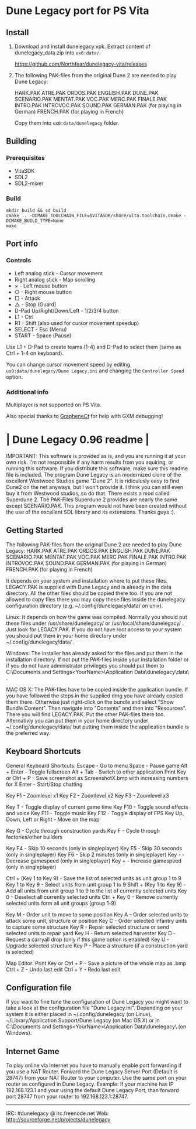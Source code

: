 # Dune Legacy port for PS Vita

## Install

1. Download and install dunelegacy.vpk. Extract content of dunelegacy_data.zip into `ux0:data/`.

    https://github.com/Northfear/dunelegacy-vita/releases

2. The following PAK-files from the original Dune 2 are needed to play Dune Legacy:

    HARK.PAK
    ATRE.PAK
    ORDOS.PAK
    ENGLISH.PAK
    DUNE.PAK
    SCENARIO.PAK
    MENTAT.PAK
    VOC.PAK
    MERC.PAK
    FINALE.PAK
    INTRO.PAK
    INTROVOC.PAK
    SOUND.PAK
    GERMAN.PAK (for playing in German)
    FRENCH.PAK (for playing in French)

    Copy them into `ux0:data/dunelegacy` folder.

## Building

### Prerequisites
- VitaSDK
- SDL2
- SDL2-mixer

### Build
```
mkdir build && cd build
cmake .. -DCMAKE_TOOLCHAIN_FILE=$VITASDK/share/vita.toolchain.cmake -DCMAKE_BUILD_TYPE=None
make
```

## Port info

### Controls

- Left analog stick - Cursor movement
- Right analog stick - Map scrolling
- × - Left mouse button
- ○ - Right mouse button
- □ - Attack
- △ - Stop (Guard)
- D-Pad Up/Right/Down/Left - 1/2/3/4 button
- L1 - Ctrl
- R1 - Shift (also used for cursor movement speedup)
- SELECT - Esc (Menu)
- START - Space (Pause)

Use L1 + D-Pad to create teams (1-4) and D-Pad to select them (same as Ctrl + 1-4 on keyboard).

You can change cursor movement speed by editing `ux0:data/dunelegacy/Dune Legacy.ini` and changing the `Controller Speed` option.

### Additional info

Multiplayer is not supported on PS Vita.

Also special thanks to [GrapheneCt](https://github.com/GrapheneCt) for help with GXM debugging!


# | Dune Legacy 0.96 readme |

IMPORTANT:
This software is provided as is, and you are running it at your own risk. I'm not responsible if any harm results
from you aquiring, or running this software. If you distribute this software, make sure this readme file is included.
The program Dune Legacy is an modernized clone of the excellent Westwood Studios game "Dune 2". It is ridiculusly easy to find
Dune2 on the net anyways, but I won't provide it. I think you can still even buy it from Westwood studios, so do that.
There exists a mod called Superdune 2. The PAK-Files Superdune 2 provides are nearly the same except SCENARIO.PAK.
This program would not have been created without the use of the excellent SDL library and its extensions. Thanks guys :).


Getting Started
---------------

The following PAK-files from the original Dune 2 are needed to play Dune Legacy:
HARK.PAK
ATRE.PAK
ORDOS.PAK
ENGLISH.PAK
DUNE.PAK
SCENARIO.PAK
MENTAT.PAK
VOC.PAK
MERC.PAK
FINALE.PAK
INTRO.PAK
INTROVOC.PAK
SOUND.PAK
GERMAN.PAK (for playing in German)
FRENCH.PAK (for playing in French)

It depends on your system and installation where to put these files. LEGACY.PAK is supplied with Dune Legacy and is already
in the data directory. All the other files should be copied there too. If you are not allowed to copy files there you may
copy these files inside the dunelegacy configuration directory (e.g. ~/.config/dunelegacy/data/ on unix).

Linux:
It depends on how the game was compiled. Normally you should put these files under /usr/share/dunelegacy/ or /usr/local/share/dunelegacy/ .
Just look for LEGACY.PAK. If you do not have root access to your system you should put them in your home directory under ~/.config/dunelegacy/data/ .

Windows:
The installer has already asked for the files and put them in the installation directory. If not put the PAK-files inside your installation folder or
if you do not have administrator privileges you should put them to C:\Documents and Settings\<YourName>\Application Data\dunelegacy\data\ .


MAC OS X:
The PAK-files have to be copied inside the application bundle. If you have followed the steps in the supplied dmg you have already copied them there.
Otherwise just right-click on the bundle and select "Show Bundle Content". Then navigate into "Contents" and then into "Resources". There you will
find LEGACY.PAK. Put the other PAK-files there too. Alternativly you can put them in your home directory under ~/.config/dunelegacy/data/ but putting
them inside the application bundle is the preferred way.



Keyboard Shortcuts
------------------

General Keyboard Shortcuts:
Escape - Go to menu
Space - Pause game
Alt + Enter - Toggle fullscreen
Alt + Tab - Switch to other application
Print Key or Ctrl + P - Save screenshot as ScreenshotX.bmp with increasing numbers for X
Enter - Start/Stop chatting

Key F1 - Zoomlevel x1
Key F2 - Zoomlevel x2
Key F3 - Zoomlevel x3

Key T - Toggle display of current game time
Key F10 - Toggle sound effects and voice
Key F11 - Toggle music
Key F12 - Toggle display of FPS
Key Up, Down, Left or Right - Move on the map

Key G - Cycle through construction yards
Key F - Cycle through factories/other builders

Key F4 - Skip 10 seconds (only in singleplayer)
Key F5 - Skip 30 seconds (only in singleplayer)
Key F6 - Skip 2 minutes (only in singleplayer)
Key - - Decrease gamespeed (only in singleplayer)
Key + - Increase gamespeed (only in singleplayer)

Ctrl + (Key 1 to Key 9) - Save the list of selected units as unit group 1 to 9
Key 1 to Key 9 - Select units from unit group 1 to 9
Shift + (Key 1 to Key 9) - Add all units from unit group 1 to 9 to the list of currently selected units
Key 0 - Deselect all currently selected units
Ctrl + Key 0 - Remove currently selected units form all unit groups (group 1-9)

Key M - Order unit to move to some position
Key A - Order selected units to attack some unit, structure or position
Key C - Order selected infantry units to capture some structure
Key R - Repair selected structure or send selected units to repair yard
Key H - Return selected harvester
Key D - Request a carryall drop (only if this game option is enabled)
Key U - Upgrade selected structure
Key P - Place a structure (if a construction yard is selected)

Map Editor:
Print Key or Ctrl + P - Save a picture of the whole map as <Mapname>.bmp
Ctrl + Z - Undo last edit
Ctrl + Y - Redo last edit



Configuration file
------------------

If you want to fine tune the configuration of Dune Legacy you might want to take a look at the configuration file "Dune Legacy.ini". Depending on your system it
is either placed in ~/.config/dunelegacy (on Linux), ~/Library/Application Support/Dune Legacy (on Mac OS X) or in C:\Documents and Settings\<YourName>\Application Data\dunelegacy\ (on Windows).


Internet Game
-------------

To play online via Internet you have to manually enable port forwarding if you use a NAT Router. Forward the Dune Legacy Server Port (Default is 28747) from your NAT Router to your computer. Use the same port on your router as configured in Dune Legacy.
Example: If your machine has IP 192.168.123.1 and your using the default Dune Legacy Port, than forward port 28747 from your router to 192.168.123.1:28747.


--------------------------------------------------------------
IRC: #dunelegacy @ irc.freenode.net
Web: http://sourceforge.net/projects/dunelegacy


